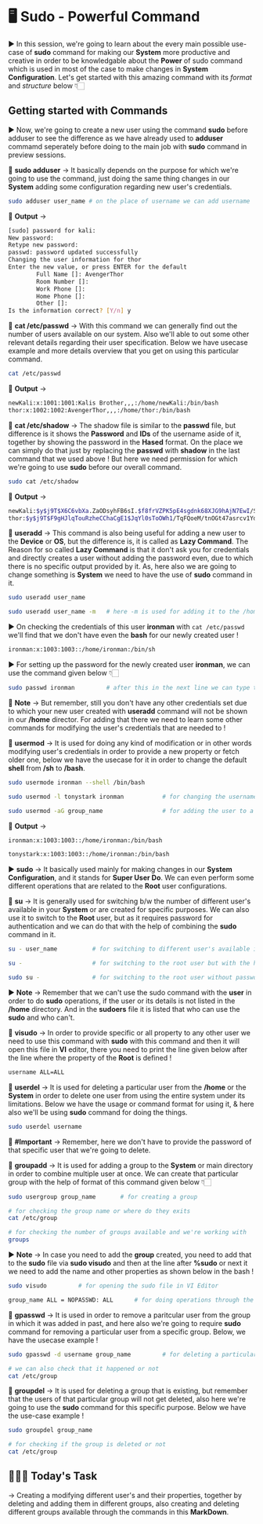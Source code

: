 # 🖥️ Sudo - Powerful Command

▶️ In this session, we're going to learn about the every main possible use-case of **sudo** command for making our **System** more productive and creative in order to be knowledgable about the **Power** of sudo command which is used in most of the case to make changes in **System Configuration**. Let's get started with this amazing command with its *format* and *structure* below 👇🏻

## Getting started with Commands

▶️ Now, we're going to create a new user using the command **sudo** before adduser to see the difference as we have already used to **adduser** commamd seperately before doing to the main job with **sudo** command in preview sessions. 

📌 **sudo adduser** → It basically depends on the purpose for which we're going to use the command, just doing the same thing changes in our **System** adding some configuration regarding new user's credentials.

```bash
sudo adduser user_name # on the place of username we can add username
```

🔖 **Output** →

```bash
[sudo] password for kali: 
New password: 
Retype new password: 
passwd: password updated successfully
Changing the user information for thor
Enter the new value, or press ENTER for the default
        Full Name []: AvengerThor
        Room Number []: 
        Work Phone []: 
        Home Phone []: 
        Other []: 
Is the information correct? [Y/n] y
```

📌 **cat /etc/passwd** → With this command we can generally find out the number of users available on our system. Also we'll able to out some other relevant details regarding their user specification. Below we have usecase example and more details overview that you get on using this particular command.

```bash
cat /etc/passwd
```

🔖 **Output** →

```bash
newKali:x:1001:1001:Kalis Brother,,,:/home/newKali:/bin/bash
thor:x:1002:1002:AvengerThor,,,:/home/thor:/bin/bash
```

📌 **cat /etc/shadow** → The shadow file is similar to the **passwd** file, but difference is it shows the **Password** and **IDs** of the username aside of it, together by showing the password in the **Hased** format. On the place we can simply do that just by replacing the **passwd** with **shadow** in the last command that we used above ! But here we need permission for which we're going to use **sudo** before our overall command.

```bash
sudo cat /etc/shadow
```

🔖 **Output** →

```bash
newKali:$y$j9T$X6C6vbXa.ZaODsyhFB6sI.$f8frVZPK5pE4sgdnk68XJG9hAjN7EwI/Sptz9SAJpf4:20346:0:99999:7:::
thor:$y$j9T$F9gHJlqTouRzheCChaCgE1$JqYl0sToOWh1/TqFQoeM/tnOGt47asrcv1YdlteihgD:20347:0:99999:7:::
```

📌 **useradd** → This command is also being useful for adding a new user to the **Device** or **OS**, but the difference is, it is called as **Lazy Command**. The Reason for so called **Lazy Command** is that it don't ask you for credentials and directly creates a user without adding the password even, due to which there is no specific output provided by it. As, here also we are going to change something is **System** we need to have the use of **sudo** command in it.

```bash
sudo useradd user_name

sudo useradd user_name -m   # here -m is used for adding it to the /home directory
```

▶️ On checking the credentials of this user **ironman** with `cat /etc/passwd` we'll find that we don't have even the **bash** for our newly created user !

```bash
ironman:x:1003:1003::/home/ironman:/bin/sh
```

▶️ For setting up the password for the newly created user **ironman**, we can use the command given below 👇🏻

```bash
sudo passwd ironman         # after this in the next line we can type the password, then further there is no output
```

🔖 **Note** → But remember, still you don't have any other credentials set due to which your new user created with **useradd** command will not be shown in our **/home** director. For adding that there we need to learn some other commands for modifying the user's credentials that are needed to !

📌 **usermod** → It is used for doing any kind of modification or in other words modifying user's credentials in order to provide a new property or fetch older one, below we have the usecase for it in order to change the default **shell** from **/sh** to **/bash**.

```bash
sudo usermode ironman --shell /bin/bash

sudo usermod -l tonystark ironman           # for changing the username from ironman to tonystark

sudo usermod -aG group_name                 # for adding the user to a specific group
```

🔖 **Output** →

```bash
ironman:x:1003:1003::/home/ironman:/bin/bash

tonystark:x:1003:1003::/home/ironman:/bin/bash
```

▶️ **sudo** → It basically used mainly for making changes in our **System Configuration**, and it stands for **Super User Do**. We can even perform some different operations that are related to the **Root** user configurations.

📌 **su** → It is generally used for switching b/w the number of different user's available in your **System** or are created for specific purposes. We can also use it to switch to the **Root** user, but as it requires password for authentication and we can do that with the help of combining the **sudo** command in it.

```bash
su - user_name          # for switching to different user's available in  home directory

su -                    # for switching to the root user but with the help of password authentication

sudo su -               # for switching to the root user without password authentication
```

▶️ **Note** → Remember that we can't use the sudo command with the **user** in order to do **sudo** operations, if the user or its details is not listed in the **/home** directory. And in the **sudoers** file it is listed that who can use the **sudo** and who can't. 

📌 **visudo** → In order to provide specific or all property to any other user we need to use this command with **sudo** with this command and then it will open this file in **VI** editor, there you need to print the line given below after the line where the property of the **Root** is defined !

```bash
username ALL=ALL
```

📌 **userdel** → It is used for deleting a particular user from the **/home** or the **System** in order to delete one user from using the entire system under its limitations. Below we have the usage or command format for using it, & here also we'll be using **sudo** command for doing the things.

```bash
sudo userdel username
```

🔖 **#Important** → Remember, here we don't have to provide the password of that specific user that we're going to delete.

📌 **groupadd** → It is used for adding a group to the **System** or main directory in order to combine multiple user at once. We can create that particular group with the help of format of this command given below 👇🏻

```bash
sudo usergroup group_name       # for creating a group

# for checking the group name or where do they exits
cat /etc/group

# for checking the number of groups available and we're working with
groups
```

▶️ **Note** → In case you need to add the **group** created, you need to add that to the **sudo** file via **sudo visudo** and then at the line after **%sudo** or next it we need to add the name and other properties as shown below in the bash !

```bash
sudo visudo         # for opening the sudo file in VI Editor

group_name ALL = NOPASSWD: ALL      # for doing operations through the group member without using password or authentications
```

📌 **gpasswd** → It is used in order to remove a paritcular user from the group in which it was added in past, and here also we're going to require **sudo** command for removing a particular user from a specific group. Below, we have the usecase example !

```bash
sudo gpasswd -d username group_name         # for deleting a particular user from a group

# we can also check that it happened or not
cat /etc/group
```

📌 **groupdel** → It is used for deleting a group that is existing, but remember that the users of that particular group will not get deleted, also here we're going to use the **sudo** command for this specific purpose. Below we have the use-case example !

```bash
sudo groupdel group_name

# for checking if the group is deleted or not
cat /etc/group
```

## 👩🏻‍💻 Today's Task

→ Creating a modifying different user's and their properties, together by deleting and adding them in different groups, also creating and deleting different groups available through the commands in this **MarkDown**.